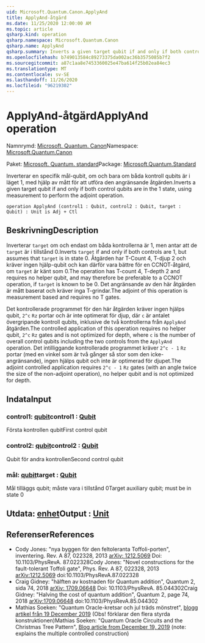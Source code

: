 ```yaml
---
uid: Microsoft.Quantum.Canon.ApplyAnd
title: ApplyAnd-åtgärd
ms.date: 11/25/2020 12:00:00 AM
ms.topic: article
qsharp.kind: operation
qsharp.namespace: Microsoft.Quantum.Canon
qsharp.name: ApplyAnd
qsharp.summary: Inverts a given target qubit if and only if both control qubits are in the 1 state, using measurement to perform the adjoint operation.
ms.openlocfilehash: b749013584c89273375da002ac36b3575085b7f2
ms.sourcegitcommit: a87c1aa8e7453360025e47ba614f25b02ea84ec3
ms.translationtype: MT
ms.contentlocale: sv-SE
ms.lasthandoff: 11/26/2020
ms.locfileid: "96219302"
---
```

# <a name="applyand-operation"></a><span data-ttu-id="3deee-102">ApplyAnd-åtgärd</span><span class="sxs-lookup"><span data-stu-id="3deee-102">ApplyAnd operation</span></span>

<span data-ttu-id="3deee-103">Namnrymd: [Microsoft. Quantum. Canon](xref:Microsoft.Quantum.Canon)</span><span class="sxs-lookup"><span data-stu-id="3deee-103">Namespace: [Microsoft.Quantum.Canon](xref:Microsoft.Quantum.Canon)</span></span>

<span data-ttu-id="3deee-104">Paket: [Microsoft. Quantum. standard](https://nuget.org/packages/Microsoft.Quantum.Standard)</span><span class="sxs-lookup"><span data-stu-id="3deee-104">Package: [Microsoft.Quantum.Standard](https://nuget.org/packages/Microsoft.Quantum.Standard)</span></span>


<span data-ttu-id="3deee-105">Inverterar en specifik mål-qubit, om och bara om båda kontroll qubits är i läget 1, med hjälp av mått för att utföra den angränsande åtgärden.</span><span class="sxs-lookup"><span data-stu-id="3deee-105">Inverts a given target qubit if and only if both control qubits are in the 1 state, using measurement to perform the adjoint operation.</span></span>

```qsharp
operation ApplyAnd (control1 : Qubit, control2 : Qubit, target : Qubit) : Unit is Adj + Ctl
```


## <a name="description"></a><span data-ttu-id="3deee-106">Beskrivning</span><span class="sxs-lookup"><span data-stu-id="3deee-106">Description</span></span>

<span data-ttu-id="3deee-107">Inverterar `target` om och endast om båda kontrollerna är 1, men antar att de `target` är i tillstånd 0.</span><span class="sxs-lookup"><span data-stu-id="3deee-107">Inverts `target` if and only if both controls are 1, but assumes that `target` is in state 0.</span></span>  <span data-ttu-id="3deee-108">Åtgärden har T-Count 4, T-djup 2 och kräver ingen hjälp-qubit och kan därför vara bättre för en CCNOT-åtgärd, om `target` är känt som 0.</span><span class="sxs-lookup"><span data-stu-id="3deee-108">The operation has T-count 4, T-depth 2 and requires no helper qubit, and may therefore be preferable to a CCNOT operation, if `target` is known to be 0.</span></span>  <span data-ttu-id="3deee-109">Det angränsande av den här åtgärden är mått baserat och kräver inga T-grindar.</span><span class="sxs-lookup"><span data-stu-id="3deee-109">The adjoint of this operation is measurement based and requires no T gates.</span></span>

<span data-ttu-id="3deee-110">Det kontrollerade programmet för den här åtgärden kräver ingen hjälps qubit, `2^c` `Rz` portar och är inte optimerat för djup, där `c` är antalet övergripande kontroll qubits, inklusive de två kontrollerna från `ApplyAnd` åtgärden.</span><span class="sxs-lookup"><span data-stu-id="3deee-110">The controlled application of this operation requires no helper qubit, `2^c` `Rz` gates and is not optimized for depth, where `c` is the number of overall control qubits including the two controls from the `ApplyAnd` operation.</span></span>  <span data-ttu-id="3deee-111">Det intilliggande kontrollerade programmet kräver `2^c - 1` `Rz` portar (med en vinkel som är två gånger så stor som den icke-angränsande), ingen hjälps qubit och inte är optimerad för djupet.</span><span class="sxs-lookup"><span data-stu-id="3deee-111">The adjoint controlled application requires `2^c - 1` `Rz` gates (with an angle twice the size of the non-adjoint operation), no helper qubit and is not optimized for depth.</span></span>

## <a name="input"></a><span data-ttu-id="3deee-112">Indata</span><span class="sxs-lookup"><span data-stu-id="3deee-112">Input</span></span>

### <a name="control1--qubit"></a><span data-ttu-id="3deee-113">control1: [qubit](xref:microsoft.quantum.lang-ref.qubit)</span><span class="sxs-lookup"><span data-stu-id="3deee-113">control1 : [Qubit](xref:microsoft.quantum.lang-ref.qubit)</span></span>

<span data-ttu-id="3deee-114">Första kontrollen qubit</span><span class="sxs-lookup"><span data-stu-id="3deee-114">First control qubit</span></span>


### <a name="control2--qubit"></a><span data-ttu-id="3deee-115">control2: [qubit](xref:microsoft.quantum.lang-ref.qubit)</span><span class="sxs-lookup"><span data-stu-id="3deee-115">control2 : [Qubit](xref:microsoft.quantum.lang-ref.qubit)</span></span>

<span data-ttu-id="3deee-116">Qubit för andra kontrollen</span><span class="sxs-lookup"><span data-stu-id="3deee-116">Second control qubit</span></span>


### <a name="target--qubit"></a><span data-ttu-id="3deee-117">mål: [qubit](xref:microsoft.quantum.lang-ref.qubit)</span><span class="sxs-lookup"><span data-stu-id="3deee-117">target : [Qubit](xref:microsoft.quantum.lang-ref.qubit)</span></span>

<span data-ttu-id="3deee-118">Mål tilläggs qubit; måste vara i tillstånd 0</span><span class="sxs-lookup"><span data-stu-id="3deee-118">Target auxiliary qubit; must be in state 0</span></span>



## <a name="output--unit"></a><span data-ttu-id="3deee-119">Utdata: [enhet](xref:microsoft.quantum.lang-ref.unit)</span><span class="sxs-lookup"><span data-stu-id="3deee-119">Output : [Unit](xref:microsoft.quantum.lang-ref.unit)</span></span>



## <a name="references"></a><span data-ttu-id="3deee-120">Referenser</span><span class="sxs-lookup"><span data-stu-id="3deee-120">References</span></span>

- <span data-ttu-id="3deee-121">Cody Jones: "nya byggen för den feltoleranta Toffoli-porten", inventering. Rev. A 87, 022328, 2013 [arXiv: 1212.5069](https://arxiv.org/abs/1212.5069) Doi: 10.1103/PhysRevA. 87.022328</span><span class="sxs-lookup"><span data-stu-id="3deee-121">Cody Jones: "Novel constructions for the fault-tolerant Toffoli gate", Phys. Rev. A 87, 022328, 2013 [arXiv:1212.5069](https://arxiv.org/abs/1212.5069) doi:10.1103/PhysRevA.87.022328</span></span>
- <span data-ttu-id="3deee-122">Craig Gidney: "hälften av kostnaden för Quantum addition", Quantum 2, sida 74, 2018 [arXiv: 1709.06648](https://arxiv.org/abs/1709.06648) Doi: 10.1103/PhysRevA. 85.044302</span><span class="sxs-lookup"><span data-stu-id="3deee-122">Craig Gidney: "Halving the cost of quantum addition", Quantum 2, page 74, 2018 [arXiv:1709.06648](https://arxiv.org/abs/1709.06648) doi:10.1103/PhysRevA.85.044302</span></span>
- <span data-ttu-id="3deee-123">Mathias Soeken: "Quantum Oracle-kretsar och jul träds mönstret", [blogg artikel från 19 December 2019](https://msoeken.github.io/blog_qac.html) (Obs! förklarar den flera styrda konstruktionen)</span><span class="sxs-lookup"><span data-stu-id="3deee-123">Mathias Soeken: "Quantum Oracle Circuits and the Christmas Tree Pattern", [Blog article from December 19, 2019](https://msoeken.github.io/blog_qac.html) (note: explains the multiple controlled construction)</span></span>